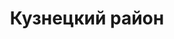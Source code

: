 ---
title: "Кузнецкий район"
template: district
visible: true
content:
    items:
        '@page.children': '/pamyatniki/kuznetskiy'

---